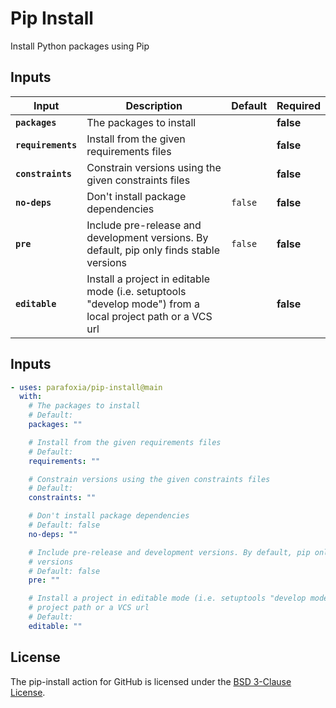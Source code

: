 <!-- start title -->

# Pip Install

<!-- end title -->

<!-- start description -->

Install Python packages using Pip

<!-- end description -->

## Inputs

<!-- start inputs -->

| **Input**          | **Description**                                                                                            | **Default** | **Required** |
| ------------------ | ---------------------------------------------------------------------------------------------------------- | ----------- | ------------ |
| **`packages`**     | The packages to install                                                                                    |             | **false**    |
| **`requirements`** | Install from the given requirements files                                                                  |             | **false**    |
| **`constraints`**  | Constrain versions using the given constraints files                                                       |             | **false**    |
| **`no-deps`**      | Don't install package dependencies                                                                         | `false`     | **false**    |
| **`pre`**          | Include pre-release and development versions. By default, pip only finds stable versions                   | `false`     | **false**    |
| **`editable`**     | Install a project in editable mode (i.e. setuptools "develop mode") from a local project path or a VCS url |             | **false**    |

<!-- end inputs -->

## Inputs

<!-- start usage -->

```yaml
- uses: parafoxia/pip-install@main
  with:
    # The packages to install
    # Default:
    packages: ""

    # Install from the given requirements files
    # Default:
    requirements: ""

    # Constrain versions using the given constraints files
    # Default:
    constraints: ""

    # Don't install package dependencies
    # Default: false
    no-deps: ""

    # Include pre-release and development versions. By default, pip only finds stable
    # versions
    # Default: false
    pre: ""

    # Install a project in editable mode (i.e. setuptools "develop mode") from a local
    # project path or a VCS url
    # Default:
    editable: ""
```

<!-- end usage -->

## License

The pip-install action for GitHub is licensed under the [BSD 3-Clause License](https://github.com/parafoxia/pip-install/blob/main/LICENSE).
